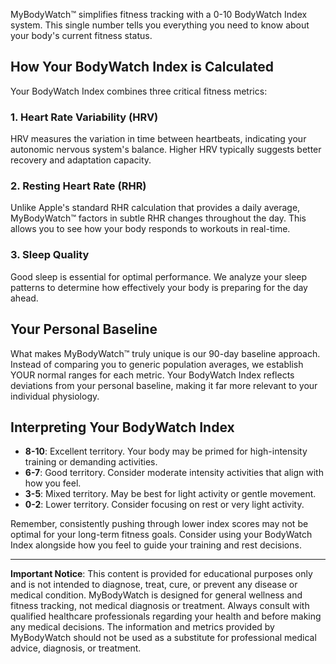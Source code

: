 MyBodyWatch™ simplifies fitness tracking with a 0-10 BodyWatch Index system. This single number tells you everything you need to know about your body's current fitness status.

## How Your BodyWatch Index is Calculated

Your BodyWatch Index combines three critical fitness metrics:

### 1. Heart Rate Variability (HRV)
HRV measures the variation in time between heartbeats, indicating your autonomic nervous system's balance. Higher HRV typically suggests better recovery and adaptation capacity.

### 2. Resting Heart Rate (RHR)
Unlike Apple's standard RHR calculation that provides a daily average, MyBodyWatch™ factors in subtle RHR changes throughout the day. This allows you to see how your body responds to workouts in real-time.

### 3. Sleep Quality
Good sleep is essential for optimal performance. We analyze your sleep patterns to determine how effectively your body is preparing for the day ahead.

## Your Personal Baseline

What makes MyBodyWatch™ truly unique is our 90-day baseline approach. Instead of comparing you to generic population averages, we establish YOUR normal ranges for each metric. Your BodyWatch Index reflects deviations from your personal baseline, making it far more relevant to your individual physiology.

## Interpreting Your BodyWatch Index

- **8-10**: Excellent territory. Your body may be primed for high-intensity training or demanding activities.
- **6-7**: Good territory. Consider moderate intensity activities that align with how you feel.
- **3-5**: Mixed territory. May be best for light activity or gentle movement.
- **0-2**: Lower territory. Consider focusing on rest or very light activity.

Remember, consistently pushing through lower index scores may not be optimal for your long-term fitness goals. Consider using your BodyWatch Index alongside how you feel to guide your training and rest decisions.

---

**Important Notice**: This content is provided for educational purposes only and is not intended to diagnose, treat, cure, or prevent any disease or medical condition. MyBodyWatch is designed for general wellness and fitness tracking, not medical diagnosis or treatment. Always consult with qualified healthcare professionals regarding your health and before making any medical decisions. The information and metrics provided by MyBodyWatch should not be used as a substitute for professional medical advice, diagnosis, or treatment.